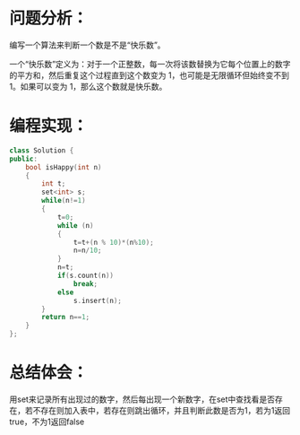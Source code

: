 # 问题分析：
编写一个算法来判断一个数是不是“快乐数”。

一个“快乐数”定义为：对于一个正整数，每一次将该数替换为它每个位置上的数字的平方和，然后重复这个过程直到这个数变为 1，也可能是无限循环但始终变不到 1。如果可以变为 1，那么这个数就是快乐数。
# 编程实现：
```C++
class Solution {
public:
    bool isHappy(int n)
    {
        int t;
        set<int> s;
        while(n!=1) 
        {
            t=0;
            while (n)
            {
                t=t+(n % 10)*(n%10);
                n=n/10;
            }
            n=t;
            if(s.count(n)) 
                break;
            else 
                s.insert(n);
        }
        return n==1;
    }
};
```
# 总结体会：
用set来记录所有出现过的数字，然后每出现一个新数字，在set中查找看是否存在，若不存在则加入表中，若存在则跳出循环，并且判断此数是否为1，若为1返回true，不为1返回false
